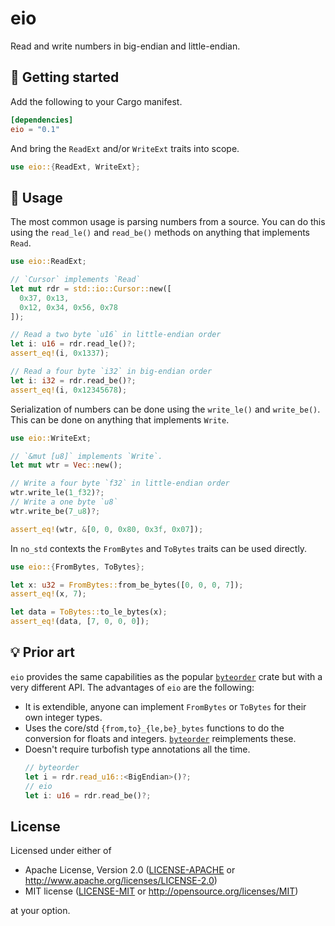 # eio

Read and write numbers in big-endian and little-endian.

## 🚀 Getting started

Add the following to your Cargo manifest.
```toml
[dependencies]
eio = "0.1"
```

And bring the `ReadExt` and/or `WriteExt` traits into scope.
```rust
use eio::{ReadExt, WriteExt};
```

## 🤸 Usage

The most common usage is parsing numbers from a source. You can do this using
the `read_le()` and `read_be()` methods on anything that implements `Read`.

```rust
use eio::ReadExt;

// `Cursor` implements `Read`
let mut rdr = std::io::Cursor::new([
  0x37, 0x13,
  0x12, 0x34, 0x56, 0x78
]);

// Read a two byte `u16` in little-endian order
let i: u16 = rdr.read_le()?;
assert_eq!(i, 0x1337);

// Read a four byte `i32` in big-endian order
let i: i32 = rdr.read_be()?;
assert_eq!(i, 0x12345678);
```

Serialization of numbers can be done using the `write_le()` and `write_be()`.
This can be done on anything that implements `Write`.

```rust
use eio::WriteExt;

// `&mut [u8]` implements `Write`.
let mut wtr = Vec::new();

// Write a four byte `f32` in little-endian order
wtr.write_le(1_f32)?;
// Write a one byte `u8`
wtr.write_be(7_u8)?;

assert_eq!(wtr, &[0, 0, 0x80, 0x3f, 0x07]);
```

In `no_std` contexts the `FromBytes` and `ToBytes` traits can be used directly.
```rust
use eio::{FromBytes, ToBytes};

let x: u32 = FromBytes::from_be_bytes([0, 0, 0, 7]);
assert_eq!(x, 7);

let data = ToBytes::to_le_bytes(x);
assert_eq!(data, [7, 0, 0, 0]);
```

## 💡 Prior art

`eio` provides the same capabilities as the popular [`byteorder`] crate but with
a very different API. The advantages of `eio` are the following:

- It is extendible, anyone can implement `FromBytes` or `ToBytes` for their own
  integer types.
- Uses the core/std `{from,to}_{le,be}_bytes` functions to do the conversion for
  floats and integers. [`byteorder`] reimplements these.
- Doesn't require turbofish type annotations all the time.
  ```rust
  // byteorder
  let i = rdr.read_u16::<BigEndian>()?;
  // eio
  let i: u16 = rdr.read_be()?;
  ```

[`byteorder`]: https://crates.io/crates/byteorder

## License

Licensed under either of

- Apache License, Version 2.0 ([LICENSE-APACHE](LICENSE-APACHE) or
  http://www.apache.org/licenses/LICENSE-2.0)
- MIT license ([LICENSE-MIT](LICENSE-MIT) or http://opensource.org/licenses/MIT)

at your option.

